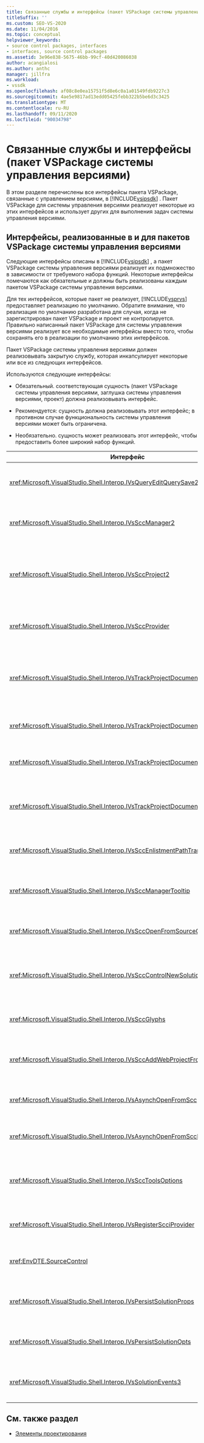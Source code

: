 ```yaml
---
title: Связанные службы и интерфейсы (пакет VSPackage системы управления версиями)
titleSuffix: ''
ms.custom: SEO-VS-2020
ms.date: 11/04/2016
ms.topic: conceptual
helpviewer_keywords:
- source control packages, interfaces
- interfaces, source control packages
ms.assetid: 3e96e838-5675-46bb-99cf-40d420086038
author: acangialosi
ms.author: anthc
manager: jillfra
ms.workload:
- vssdk
ms.openlocfilehash: af08c8e0ea15751f5d8e6c0a1a01549fdb9227c3
ms.sourcegitcommit: 4ae5e9817ad13edd05425febb322b5be6d3c3425
ms.translationtype: MT
ms.contentlocale: ru-RU
ms.lasthandoff: 09/11/2020
ms.locfileid: "90034798"
---
```

# <a name="related-services-and-interfaces-source-control-vspackage"></a>Связанные службы и интерфейсы (пакет VSPackage системы управления версиями)

В этом разделе перечислены все интерфейсы пакета VSPackage, связанные с управлением версиями, в [!INCLUDE[vsipsdk](../../extensibility/includes/vsipsdk_md.md)] . Пакет VSPackage для системы управления версиями реализует некоторые из этих интерфейсов и использует других для выполнения задач системы управления версиями.

## <a name="interfaces-implemented-by-and-for-source-control-vspackages"></a>Интерфейсы, реализованные в и для пакетов VSPackage системы управления версиями

 Следующие интерфейсы описаны в [!INCLUDE[vsipsdk](../../extensibility/includes/vsipsdk_md.md)] , а пакет VSPackage системы управления версиями реализует их подмножество в зависимости от требуемого набора функций. Некоторые интерфейсы помечаются как обязательные и должны быть реализованы каждым пакетом VSPackage системы управления версиями.

 Для тех интерфейсов, которые пакет не реализует, [!INCLUDE[vsprvs](../../code-quality/includes/vsprvs_md.md)] предоставляет реализацию по умолчанию. Обратите внимание, что реализация по умолчанию разработана для случая, когда не зарегистрирован пакет VSPackage и проект не контролируется. Правильно написанный пакет VSPackage для системы управления версиями реализует все необходимые интерфейсы вместо того, чтобы сохранять его в реализации по умолчанию этих интерфейсов.

 Пакет VSPackage системы управления версиями должен реализовывать закрытую службу, которая инкапсулирует некоторые или все из следующих интерфейсов.

 Используются следующие интерфейсы:

- Обязательный. соответствующая сущность (пакет VSPackage системы управления версиями, заглушка системы управления версиями, проект) должна реализовывать интерфейс.

- Рекомендуется: сущность должна реализовывать этот интерфейс; в противном случае функциональность системы управления версиями может быть ограничена.

- Необязательно. сущность может реализовать этот интерфейс, чтобы предоставить более широкий набор функций.

| Интерфейс | Назначение | Реализовано | Применить? |
| - | - |--------------------------|-------------|
| <xref:Microsoft.VisualStudio.Shell.Interop.IVsQueryEditQuerySave2> | Редакторы вызывают этот интерфейс перед изменением или сохранением файла. Пакет VSPackage системы управления версиями может извлечь файл или отклонить операцию в случае сбоя при извлечении. | Пакет VSPackage системы управления версиями | Рекомендованное |
| <xref:Microsoft.VisualStudio.Shell.Interop.IVsSccManager2> | Этот интерфейс обеспечивает базовую функциональность управления версиями для проектов, таких как регистрация и Отмена регистрации проектов в системе управления версиями и предоставление поддержки основных глифов системы управления версиями. | Пакет VSPackage системы управления версиями | Обязательно |
| <xref:Microsoft.VisualStudio.Shell.Interop.IVsSccProject2> | Этот интерфейс получается из с <xref:Microsoft.VisualStudio.Shell.Interop.IVsHierarchy> помощью <xref:System.Runtime.InteropServices.Marshal.QueryInterface%2A> функции или путем простого приведения объекта, реализующего `IVsHierarchy` `IVsSccProject2` . Он используется для получения файлов в системе управления версиями в проекте или для формирования проекта текущего состояния или расположения системы управления версиями. | Project | Обязательно |
| <xref:Microsoft.VisualStudio.Shell.Interop.IVsSccProvider> | Модуль интеграции использует этот интерфейс для задания текущего активного пакета VSPackage. | Пакет VSPackage системы управления версиями | Обязательно |
| <xref:Microsoft.VisualStudio.Shell.Interop.IVsTrackProjectDocuments2> | Этот интерфейс основан на модели подписки. Любой пакет VSPackage может дать сигнал о том, что он хочет получать события документа и быть в состоянии быть рекомендованным оболочкой для событий, которые будут выполняться. Он реализуется и обрабатывается методом [!INCLUDE[vsprvs](../../code-quality/includes/vsprvs_md.md)] , который, в свою очередь, передает события, реализующие интерфейс `IVsTrackProjectDocumentsEvents2` VSPackage. | Заглушка системы управления версиями | Обязательно |
| <xref:Microsoft.VisualStudio.Shell.Interop.IVsTrackProjectDocuments3> | Этот интерфейс обеспечивает пакетную обработку, синхронизированные операции чтения и записи, а также расширенный `OnQueryAddFiles` метод. | Заглушка системы управления версиями | Обязательно |
| <xref:Microsoft.VisualStudio.Shell.Interop.IVsTrackProjectDocumentsEvents2> | **Обозреватель решений** и проекты вызывают этот интерфейс при добавлении новых файлов в проекты или при переименовании или удалении файлов и папок из проектов. Пакет VSPackage системы управления версиями может извлечь файл проекта или отменить операцию. | Пакет VSPackage системы управления версиями | Рекомендованное |
| <xref:Microsoft.VisualStudio.Shell.Interop.IVsTrackProjectDocumentsEvents3> | **Обозреватель решений** и проекты вызывают этот интерфейс в ответ на вызовы методов интерфейса IVstrackProjectDocuments3. Пакет VSPackage системы управления версиями может выполнять Пакетированные операции, синхронизированные операции чтения и записи и работать с более сложным `OnQueryAddFiles` методом. | Пакет VSPackage системы управления версиями | Рекомендованное |
| <xref:Microsoft.VisualStudio.Shell.Interop.IVsSccEnlistmentPathTranslation> | Этот интерфейс обеспечивает поддержку управления прикреплениями для веб-проектов. | Пакет VSPackage системы управления версиями | Рекомендованное |
| <xref:Microsoft.VisualStudio.Shell.Interop.IVsSccManagerTooltip> | Этот интерфейс используется для получения подсказок для файлов, находящихся в системе управления версиями в проектах. | Пакет VSPackage системы управления версиями | Необязательно |
| <xref:Microsoft.VisualStudio.Shell.Interop.IVsSccOpenFromSourceControl> | Этот интерфейс обеспечивает поддержку расширения пространства имен. | Пакет VSPackage системы управления версиями | Необязательно |
| <xref:Microsoft.VisualStudio.Shell.Interop.IVsSccControlNewSolution> | Пакет VSPackage использует этот интерфейс для интеграции расширения пространства имен в диалоговые окна **Создание**, **Открытие**или **Сохранение** . Следовательно, проекты могут автоматически добавляться в систему управления версиями при создании или добавляться в систему управления версиями, когда действует операция сохранения. | Пакет VSPackage системы управления версиями | Необязательно |
| <xref:Microsoft.VisualStudio.Shell.Interop.IVsSccGlyphs> | Пакет VSPackage использует этот интерфейс для определения дополнительных глифов в качестве глифов системы управления версиями для узлов в **Обозреватель решений**. | Пакет VSPackage системы управления версиями | Необязательно |
| <xref:Microsoft.VisualStudio.Shell.Interop.IVsSccAddWebProjectFromSourceControl> | Этот интерфейс используется для диалогового окна **Добавление** веб-проектов. Он предоставляет методы для обзора расположения системы управления версиями и для открытия веб-проекта, ранее добавленного в репозиторий системы управления версиями в этом расположении. | Пакет VSPackage системы управления версиями | Рекомендованное |
| <xref:Microsoft.VisualStudio.Shell.Interop.IVsAsynchOpenFromScc> | Этот интерфейс обеспечивает поддержку асинхронной (фоновой) загрузки проектов из системы управления версиями. | Пакет VSPackage системы управления версиями | Необязательно |
| <xref:Microsoft.VisualStudio.Shell.Interop.IVsAsynchOpenFromSccProjectEvents> | Этот интерфейс позволяет проектам отслеживать ход выполнения асинхронной загрузки, инициированной <xref:Microsoft.VisualStudio.Shell.Interop.IVsAsynchOpenFromScc> . | Project | Необязательно |
| <xref:Microsoft.VisualStudio.Shell.Interop.IVsSccToolsOptions> | Этот интерфейс позволяет интегрированной среде разработки запрашивать пакет VSPackage активного управления версиями. Интегрированная среда разработки запрашивает значения параметров системы управления версиями, которые имеют значение, даже если отсутствует зарегистрированный пакет VSPackage активного управления версиями. Этот интерфейс реализуется и обрабатывается [!INCLUDE[vsprvs](../../code-quality/includes/vsprvs_md.md)] . | Заглушка системы управления версиями | Обязательно |
| <xref:Microsoft.VisualStudio.Shell.Interop.IVsRegisterScciProvider> | Этот интерфейс используется при регистрации пакета VSPackage системы управления версиями. | Заглушка системы управления версиями | Обязательно |
| <xref:EnvDTE.SourceControl> | Этот интерфейс используется в службе автоматизации. Таким образом, он предоставляет только те функции, которые могут быть выполнены без отображения пользовательского интерфейса. | Пакет VSPackage системы управления версиями | Необязательно |
| <xref:Microsoft.VisualStudio.Shell.Interop.IVsPersistSolutionProps> | Этот интерфейс используется для сохранения параметров системы управления версиями в файле решения (SLN). К параметрам относятся расположение системы управления версиями и флаги состояния системы управления версиями. | Пакет VSPackage системы управления версиями | Рекомендованное |
| <xref:Microsoft.VisualStudio.Shell.Interop.IVsPersistSolutionOpts> | Этот интерфейс используется для сохранения параметров системы управления версиями в файле параметров решения (. suo). Это могут быть пользовательские параметры системы управления версиями, такие как расположение прикрепления текущего пользователя. | Пакет VSPackage системы управления версиями | Рекомендованное |
| <xref:Microsoft.VisualStudio.Shell.Interop.IVsSolutionEvents3> | Этот интерфейс используется для мониторинга событий, чтобы выполнять такие операции, как возврат файлов проекта перед закрытием решений, или получение новых файлов из системы управления версиями при открытии проекта. | Пакет VSPackage системы управления версиями | Рекомендованное |

## <a name="see-also"></a>См. также раздел
- [Элементы проектирования](../../extensibility/internals/source-control-vspackage-design-elements.md)
